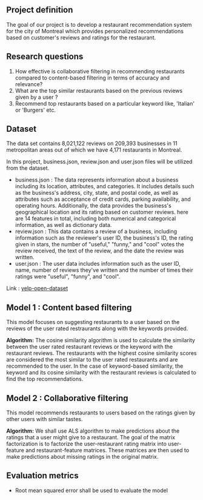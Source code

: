 ## Project definition
The goal of our project is to develop a restaurant recommendation system for the city of Montreal which provides personalized recommendations based on customer's reviews and ratings for the restaurant.

## Research questions
1. How effective is collaborative filtering in recommending restaurants compared to content-based filtering in terms of accuracy and relevance?
2. What are the top similar restaurants based on the previous reviews given by a user ?
3. Recommend top restaurants based on a particular keyword like, 'Italian' or 'Burgers' etc.

## Dataset

The data set contains 8,021,122 reviews on 209,393 businesses in 11 metropolitan areas out of which we have 4,171 restaurants in Montreal.

In this project, business.json, review.json and user.json files will be utilized from the dataset.

* business.json : The data represents information about a business including its location, attributes, and categories. It includes details such as the business's address, city, state, and postal code, as well as attributes such as acceptance of credit cards, parking availability, and operating hours. Additionally, the data provides the business's geographical location and its rating based on customer reviews. here are 14 features in total, including both numerical and categorical information, as well as dictionary data.
* review.json : This data contains a review of a business, including information such as the reviewer's user ID, the business's ID, the rating given in stars, the number of "useful," "funny," and "cool" votes the review received, the text of the review, and the date the review was written.
* user.json : The user data includes information such as the user ID, name, number of reviews they've written and the number of times their ratings were "useful", "funny", and "cool". 

Link : [yelp-open-dataset](https://www.kaggle.com/datasets/yelp-dataset/yelp-dataset)

## Model 1 : Content based filtering
This model focuses on suggesting restaurants to a user based on the reviews of the user rated restraurants along with the keywords provided.

**Algorithm:**
The cosine similarity algorithm is used to calculate the similarity between the user rated restaurant reviews or the keyword with the restaurant reviews. The restaurants with the highest cosine similarity scores are considered the most similar to the user rated restaurants and are recommended to the user. In the case of keyword-based similarity, the keyword and its cosine similarity with the restaurant reviews is calculated to find the top recommendations.

## Model 2 : Collaborative filtering

This model recommends restaurants to users based on the ratings given by other users with similar tastes.

**Algorithm:**
We shall use ALS algorithm to make predictions about the ratings that a user might give to a restaurant. The goal of the matrix factorization is to factorize the user-restaurant rating matrix into user-feature and restaurant-feature matrices. These matrices are then used to make predictions about missing ratings in the original matrix.

## Evaluation metrics
- Root mean squared error shall be used to evaluate the model
